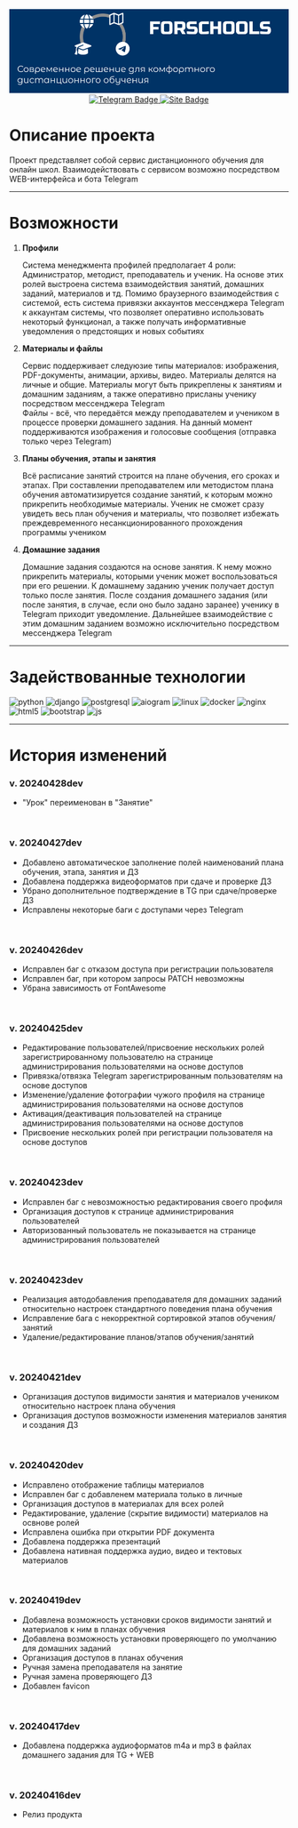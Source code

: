 <div id="header" align="center">
<img src="gitstatic/githeader.png">
</div>
<div id="badges" align="center">
    <a href="https://t.me/devil_on_the_wheel">
        <img src="https://img.shields.io/badge/разработчик-26A5E4?style=for-the-badge&logo=telegram&logoColor=white" alt="Telegram Badge"/>
    </a>
    <a href="https://forschools.ru">
        <img src="https://img.shields.io/badge/сайт-0078D7?style=for-the-badge&logo=microsoftedge&logoColor=white" alt="Site Badge"/>
    </a>
</div>
<h1>Описание проекта</h1>
Проект представляет собой сервис дистанционного обучения для онлайн школ. Взаимодействовать с сервисом возможно посредством WEB-интерфейса и бота Telegram

---
<h1>Возможности</h1>
<ol>
    <li><b>Профили</b></li>
        <p>
Система менеджмента профилей предполагает 4 роли: Администратор, методист, 
преподаватель и ученик. На основе этих ролей выстроена система взаимодействия занятий, 
домашних заданий, материалов и тд. Помимо браузерного взаимодействия с системой, есть система 
привязки аккаунтов мессенджера Telegram к аккаунтам системы, что позволяет оперативно 
использовать некоторый функционал, а также получать информативные уведомления о предстоящих 
и новых событиях
        </p>
    <li><b>Материалы и файлы</b></li>
        <p>
Сервис поддерживает следуюзие типы материалов: изображения, PDF-документы, анимации, архивы, 
видео. Материалы делятся на личные и общие. Материалы могут быть прикреплены к занятиям и 
домашним заданиям, а также оперативно присланы ученику посредством мессенджера Telegram<br>
Файлы - всё, что передаётся между преподавателем и учеником в процессе проверки домашнего 
задания. На данный момент поддерживаются изображения и голосовые сообщения (отправка только 
через Telegram)
        </p>
    <li><b>Планы обучения, этапы и занятия</b></li>
        <p>
Всё расписание занятий строится на плане обучения, его сроках и этапах. 
При составлении преподавателем или методистом плана обучения автоматизируется создание 
занятий, к которым можно прикрепить необходимые материалы. Ученик не сможет сразу увидеть 
весь план обучения и материалы, что позволяет избежать преждевременного несанкционированного 
прохождения программы учеником
        </p>
    <li><b>Домашние задания</b></li>
        <p>
Домашние задания создаются на основе занятия. К нему можно прикрепить материалы, которыми 
ученик может воспользоваться при его решении. К домашнему заданию ученик получает доступ 
только после занятия. После создания домашнего задания (или после занятия, в случае, если оно 
было задано заранее) ученику в Telegram приходит уведомление. Дальнейшее взаимодействие с 
этим домашним заданием возможно исключительно посредством мессенджера Telegram
        </p>
</ol>

---
<h1>Задействованные технологии</h1>

![python](https://img.shields.io/badge/python-3776AB?style=for-the-badge&logo=python&logoColor=white)
![django](https://img.shields.io/badge/django-092E20?style=for-the-badge&logo=django&logoColor=white)
![postgresql](https://img.shields.io/badge/postgresql-4169E1?style=for-the-badge&logo=postgresql&logoColor=white)
![aiogram](https://img.shields.io/badge/aiogram-26A5E4?style=for-the-badge&logo=telegram&logoColor=white)
![linux](https://img.shields.io/badge/linux-FCC624?style=for-the-badge&logo=linux&logoColor=white)
![docker](https://img.shields.io/badge/docker-2496ED?style=for-the-badge&logo=docker&logoColor=white)
![nginx](https://img.shields.io/badge/nginx-009639?style=for-the-badge&logo=nginx&logoColor=white)
![html5](https://img.shields.io/badge/html5-E34F26?style=for-the-badge&logo=html5&logoColor=white)
![bootstrap](https://img.shields.io/badge/bootstrap-7952B3?style=for-the-badge&logo=bootstrap&logoColor=white)
![js](https://img.shields.io/badge/JavaScript-F7DF1E?style=for-the-badge&logo=javascript&logoColor=white)

---
<h1>История изменений</h1>
<h3>v. 20240428dev</h3>
<ul>
    <li>"Урок" переименован в "Занятие"</li>
</ul><br>

<h3>v. 20240427dev</h3>
<ul>
    <li>Добавлено автоматическое заполнение полей наименований плана обучения, этапа, занятия и ДЗ</li>
    <li>Добавлена поддержка видеоформатов при сдаче и проверке ДЗ</li>
    <li>Убрано дополнительное подтверждение в TG при сдаче/проверке ДЗ</li>
    <li>Исправлены некоторые баги с доступами через Telegram</li>
</ul><br>

<h3>v. 20240426dev</h3>
<ul>
    <li>Исправлен баг с отказом доступа при регистрации пользователя</li>
    <li>Исправлен баг, при котором запросы PATCH невозможны</li>
    <li>Убрана зависимость от FontAwesome</li>
</ul><br>

<h3>v. 20240425dev</h3>
<ul>
    <li>Редактирование пользователей/присвоение нескольких ролей зарегистрированному пользователю на странице администрирования пользователями на основе доступов</li>
    <li>Привязка/отвязка Telegram зарегистрированным пользователям на основе доступов</li>
    <li>Изменение/удаление фотографии чужого профиля на странице администрирования пользователями на основе доступов</li>
    <li>Активация/деактивация пользователей на странице администрирования пользователями на основе доступов</li>
    <li>Присвоение нескольких ролей при регистрации пользователя на основе доступов</li>
</ul><br>

<h3>v. 20240423dev</h3>
<ul>
    <li>Исправлен баг с невозможностью редактирования своего профиля</li>
    <li>Организация доступов к странице администрирования пользователей</li>
    <li>Авторизованный пользователь не показывается на странице администрирования пользователей</li>
</ul><br>

<h3>v. 20240423dev</h3>
<ul>
    <li>Реализация автодобавления преподавателя для домашних заданий относительно настроек стандартного поведения плана обучения</li>
    <li>Исправление бага с некорректной сортировкой этапов обучения/занятий</li>
    <li>Удаление/редактирование планов/этапов обучения/занятий</li>
</ul><br>

<h3>v. 20240421dev</h3>
<ul>
    <li>Организация доступов видимости занятия и материалов учеником относительно настроек плана обучения</li>
    <li>Организация доступов возможности изменения материалов занятия и создания ДЗ</li>
</ul><br>

<h3>v. 20240420dev</h3>
<ul>
    <li>Исправлено отображение таблицы материалов</li>
    <li>Исправлен баг с добавленем материала только в личные</li>
    <li>Организация доступов в материалах для всех ролей</li>
    <li>Редактирование, удаление (скрытие видимости) материалов на освнове ролей</li>
    <li>Исправлена ошибка при открытии PDF документа</li>
    <li>Добавлена поддержка презентаций</li>
    <li>Добавлена нативная поддержка аудио, видео и тектовых материалов</li>
</ul><br>

<h3>v. 20240419dev</h3>
<ul>
    <li>Добавлена возможность установки сроков видимости занятий и материалов к ним в планах обучения</li>
    <li>Добавлена возможность установки проверяющего по умолчанию для домашних заданий</li>
    <li>Организация доступов в планах обучения</li>
    <li>Ручная замена преподавателя на занятие</li>
    <li>Ручная замена проверяющего ДЗ</li>
    <li>Добавлен favicon</li>
</ul><br>

<h3>v. 20240417dev</h3>
<ul>
    <li>Добавлена поддержка аудиоформатов m4a и mp3 в файлах домашнего задания для TG + WEB</li>
</ul><br>

<h3>v. 20240416dev</h3>
<ul>
    <li>Релиз продукта</li>
</ul><br>

